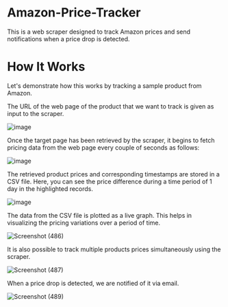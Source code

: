 # Amazon-Price-Tracker
This is a web scraper designed to track Amazon prices and send notifications when a price drop is detected.

# How It Works
Let's demonstrate how this works by tracking a sample product from Amazon.

The URL of the web page of the product that we want to track is given as input to the scraper. 

![image](https://user-images.githubusercontent.com/61287560/190400932-3b3ece0a-0a64-498e-8a5a-cf2048d3746b.png)
 
Once the target page has been retrieved by the scraper, it begins to fetch pricing data from the web page every couple of seconds as follows:

![image](https://user-images.githubusercontent.com/61287560/190401069-193fc6ac-4ae1-49fd-b37c-83a9cf05cf35.png)

The retrieved product prices and corresponding timestamps are stored in a CSV file. Here, you can see the price difference during a time period of 1 day in the highlighted records.

![image](https://user-images.githubusercontent.com/61287560/190401786-c38424c7-4365-43d5-8365-d86c9723c6d5.png)

The data from the CSV file is plotted as a live graph. This helps in visualizing the pricing variations over a period of time.

![Screenshot (486)](https://user-images.githubusercontent.com/61287560/190405066-74784c4f-da32-475d-89f5-89235b47ae07.png)

It is also possible to track multiple products prices simultaneously using the scraper.

![Screenshot (487)](https://user-images.githubusercontent.com/61287560/190409463-1b96392b-c29e-494c-ac41-35a9508af5f6.png)

When a price drop is detected, we are notified of it via email.

![Screenshot (489)](https://user-images.githubusercontent.com/61287560/190417012-9cc78013-f069-4917-94c6-1030a1ba0362.png)




